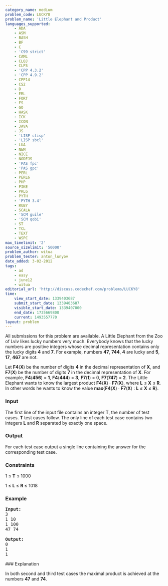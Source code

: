 ```yaml
---
category_name: medium
problem_code: LUCKY8
problem_name: 'Little Elephant and Product'
languages_supported:
    - ADA
    - ASM
    - BASH
    - BF
    - C
    - 'C99 strict'
    - CAML
    - CLOJ
    - CLPS
    - 'CPP 4.3.2'
    - 'CPP 4.9.2'
    - CPP14
    - CS2
    - D
    - ERL
    - FORT
    - FS
    - GO
    - HASK
    - ICK
    - ICON
    - JAVA
    - JS
    - 'LISP clisp'
    - 'LISP sbcl'
    - LUA
    - NEM
    - NICE
    - NODEJS
    - 'PAS fpc'
    - 'PAS gpc'
    - PERL
    - PERL6
    - PHP
    - PIKE
    - PRLG
    - PYTH
    - 'PYTH 3.4'
    - RUBY
    - SCALA
    - 'SCM guile'
    - 'SCM qobi'
    - ST
    - TCL
    - TEXT
    - WSPC
max_timelimit: '2'
source_sizelimit: '50000'
problem_author: witua
problem_tester: anton_lunyov
date_added: 3-02-2012
tags:
    - ad
    - easy
    - june12
    - witua
editorial_url: 'http://discuss.codechef.com/problems/LUCKY8'
time:
    view_start_date: 1339403687
    submit_start_date: 1339403687
    visible_start_date: 1339407000
    end_date: 1735669800
    current: 1493557770
layout: problem
---
```

All submissions for this problem are available. A Little Elephant from the Zoo of Lviv likes lucky numbers very much. Everybody knows that the lucky numbers are positive integers whose decimal representation contains only the lucky digits **4** and **7**. For example, numbers **47**, **744**, **4** are lucky and **5**, **17**, **467** are not.

 Let **F4**(**X**) be the number of digits **4** in the decimal representation of **X**, and **F7**(**X**) be the number of digits **7** in the decimal representation of **X**. For example, **F4**(**456**) = **1**, **F4**(**444**) = **3**, **F7**(**1**) = 0, **F7**(**747**) = **2**. The Little Elephant wants to know the largest product **F4**(**X**) ∙ **F7**(**X**), where **L** ≤ **X** ≤ **R**. In other words he wants to know the value **max**{**F4**(**X**) ∙ **F7**(**X**) : **L** ≤ **X** ≤ **R**}.

### Input

 The first line of the input file contains an integer **T**, the number of test cases. **T** test cases follow. The only line of each test case contains two integers **L** and **R** separated by exactly one space.

### Output

 For each test case output a single line containing the answer for the corresponding test case.

### Constraints

1 ≤ **T** ≤ 1000

1 ≤ **L** ≤ **R** ≤ 1018

### Example

<pre>
<b>Input:</b>
3
1 10
1 100
47 74

<b>Output:</b>
0
1
1
</pre>### Explanation

In both second and third test cases the maximal product is achieved at the numbers **47** and **74**.
